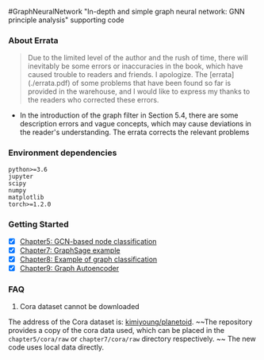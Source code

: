 #GraphNeuralNetwork
"In-depth and simple graph neural network: GNN principle analysis" supporting code

### About Errata

>Due to the limited level of the author and the rush of time, there will inevitably be some errors or inaccuracies in the book, which have caused trouble to readers and friends. I apologize.
The [errata] (./errata.pdf) of some problems that have been found so far is provided in the warehouse, and I would like to express my thanks to the readers who corrected these errors.

* In the introduction of the graph filter in Section 5.4, there are some description errors and vague concepts, which may cause deviations in the reader's understanding. The errata corrects the relevant problems

### Environment dependencies
````
python>=3.6
jupyter
scipy
numpy
matplotlib
torch>=1.2.0
````

### Getting Started

* [x] [Chapter5: GCN-based node classification](./chapter5)
* [x] [Chapter7: GraphSage example](./chapter7)
* [x] [Chapter8: Example of graph classification](./chapter8)
* [x] [Chapter9: Graph Autoencoder](./chapter9)

### FAQ

1. Cora dataset cannot be downloaded

The address of the Cora dataset is: [kimiyoung/planetoid](https://github.com/kimiyoung/planetoid/tree/master/data).
~~The repository provides a copy of the cora data used, which can be placed in the `chapter5/cora/raw` or `chapter7/cora/raw` directory respectively. ~~
The new code uses local data directly.